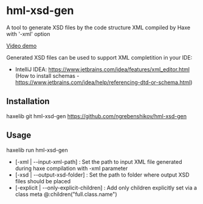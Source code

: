 hml-xsd-gen
============

A tool to generate XSD files by the code structure XML compiled by Haxe with '-xml' option

[Video demo](http://quick.as/6o5xur59)

Generated XSD files can be used to support XML completition in your IDE:

- IntelliJ IDEA: https://www.jetbrains.com/idea/features/xml_editor.html (How to install schemas - https://www.jetbrains.com/idea/help/referencing-dtd-or-schema.html)

Installation
------------

haxelib git hml-xsd-gen https://github.com/ngrebenshikov/hml-xsd-gen

Usage
-----

haxelib run hml-xsd-gen

 - [-xml | --input-xml-path] <filePath>       : Set the path to input XML file generated during haxe compilation with -xml parameter
 - [-xsd | --output-xsd-folder] <folderPath>    : Set the path to folder where output XSD files should be placed
 - [-explicit | --only-explicit-children] : Add only children explicitly set via a class meta @:children("full.class.name")


